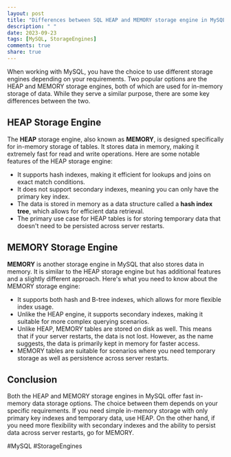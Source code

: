 ```yaml
---
layout: post
title: "Differences between SQL HEAP and MEMORY storage engine in MySQL"
description: " "
date: 2023-09-23
tags: [MySQL, StorageEngines]
comments: true
share: true
---
```


When working with MySQL, you have the choice to use different storage engines depending on your requirements. Two popular options are the HEAP and MEMORY storage engines, both of which are used for in-memory storage of data. While they serve a similar purpose, there are some key differences between the two. 

## HEAP Storage Engine

The **HEAP** storage engine, also known as **MEMORY**, is designed specifically for in-memory storage of tables. It stores data in memory, making it extremely fast for read and write operations. Here are some notable features of the HEAP storage engine:

- It supports hash indexes, making it efficient for lookups and joins on exact match conditions.
- It does not support secondary indexes, meaning you can only have the primary key index.
- The data is stored in memory as a data structure called a **hash index tree**, which allows for efficient data retrieval.
- The primary use case for HEAP tables is for storing temporary data that doesn't need to be persisted across server restarts.

## MEMORY Storage Engine

**MEMORY** is another storage engine in MySQL that also stores data in memory. It is similar to the HEAP storage engine but has additional features and a slightly different approach. Here's what you need to know about the MEMORY storage engine:

- It supports both hash and B-tree indexes, which allows for more flexible index usage.
- Unlike the HEAP engine, it supports secondary indexes, making it suitable for more complex querying scenarios.
- Unlike HEAP, MEMORY tables are stored on disk as well. This means that if your server restarts, the data is not lost. However, as the name suggests, the data is primarily kept in memory for faster access.
- MEMORY tables are suitable for scenarios where you need temporary storage as well as persistence across server restarts.

## Conclusion

Both the HEAP and MEMORY storage engines in MySQL offer fast in-memory data storage options. The choice between them depends on your specific requirements. If you need simple in-memory storage with only primary key indexes and temporary data, use HEAP. On the other hand, if you need more flexibility with secondary indexes and the ability to persist data across server restarts, go for MEMORY.

#MySQL #StorageEngines
